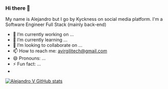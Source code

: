 ### Hi there 👋

My name is Alejandro but I go by Kyckness on social media platform. I'm a Software Engineer Full Stack (mainly back-end)


- 🔭 I’m currently working on ...
- 🌱 I’m currently learning ...
- 👯 I’m looking to collaborate on ...
- 📫 How to reach me: avirgilitech@gmail.com
- 😄 Pronouns: ...
- ⚡ Fun fact: ...
- 
[![Alejandro V GitHub stats](https://github-readme-stats.vercel.app/api?username=avirgili-eclub)](https://github.com/anuraghazra/github-readme-stats)
